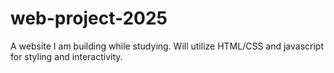 # web-project-2025
A website I am building while studying. Will utilize HTML/CSS and javascript for styling and interactivity. 
